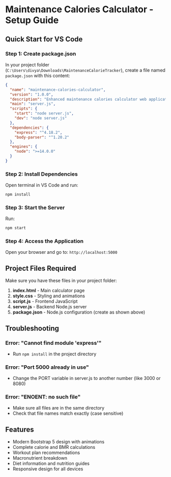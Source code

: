 # Maintenance Calories Calculator - Setup Guide

## Quick Start for VS Code

### Step 1: Create package.json
In your project folder (`C:\Users\divya\Downloads\MaintenanceCalorieTracker`), create a file named `package.json` with this content:

```json
{
  "name": "maintenance-calories-calculator",
  "version": "1.0.0",
  "description": "Enhanced maintenance calories calculator web application",
  "main": "server.js",
  "scripts": {
    "start": "node server.js",
    "dev": "node server.js"
  },
  "dependencies": {
    "express": "^4.18.2",
    "body-parser": "^1.20.2"
  },
  "engines": {
    "node": ">=14.0.0"
  }
}
```

### Step 2: Install Dependencies
Open terminal in VS Code and run:
```bash
npm install
```

### Step 3: Start the Server
Run:
```bash
npm start
```

### Step 4: Access the Application
Open your browser and go to: `http://localhost:5000`

## Project Files Required

Make sure you have these files in your project folder:

1. **index.html** - Main calculator page
2. **style.css** - Styling and animations
3. **script.js** - Frontend JavaScript
4. **server.js** - Backend Node.js server
5. **package.json** - Node.js configuration (create as shown above)

## Troubleshooting

### Error: "Cannot find module 'express'"
- Run `npm install` in the project directory

### Error: "Port 5000 already in use"
- Change the PORT variable in server.js to another number (like 3000 or 8080)

### Error: "ENOENT: no such file"
- Make sure all files are in the same directory
- Check that file names match exactly (case sensitive)

## Features

- Modern Bootstrap 5 design with animations
- Complete calorie and BMR calculations
- Workout plan recommendations
- Macronutrient breakdown
- Diet information and nutrition guides
- Responsive design for all devices